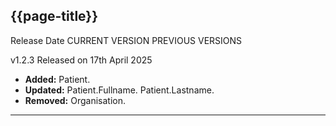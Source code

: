 ## {{page-title}}

<!--

#### Changes

<table data-responsive>
    <tbody>
        <tr>
            <td class="nhsd-m-table__highlighted-items">Data model</td>
            <td>
                <ul>
                    <li>Added data models for [x, y, z]</li>
                </ul>
            </td>
        </tr>
    </tbody>
</table>

-->

<span class="nhsd-a-tag nhsd-a-tag--bg-light-blue">Release Date</span>
<span class="nhsd-a-tag nhsd-a-tag--bg-light-green">CURRENT VERSION</span>
<span class="nhsd-a-tag nhsd-a-tag--bg-light-red">PREVIOUS VERSIONS</span>

  <!-- Latest Release -->
<span class="nhsd-a-tag nhsd-a-tag--bg-light-green">v1.2.3</span>
<span class="nhsd-a-tag nhsd-a-tag--bg-light-blue">Released on 17th April 2025</span> 
  <div class="release">
    <ul class="changes">
      <li><b>Added:</b> Patient.</li>
      <li><b>Updated:</b> Patient.Fullname. Patient.Lastname.</li>
      <li><b>Removed:</b> Organisation.</li>
    </ul>
  </div>



  ***



